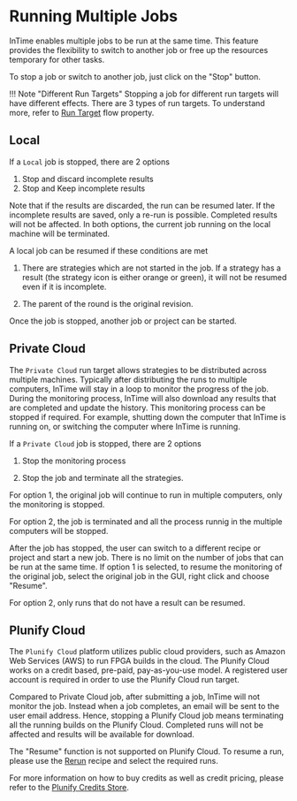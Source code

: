 Running Multiple Jobs
=====================

InTime enables multiple jobs to be run at the same time. This feature provides the flexibility to switch to another job or free up the resources temporary for other tasks. 

To stop a job or switch to another job, just click on the "Stop" button.  


!!! Note "Different Run Targets"
	Stopping a job for different run targets will have different effects. There are 3 types of run targets. To understand more, refer to [Run Target](flow_properties.md#general-properties) flow property.

## Local 

If a `Local` job is stopped, there are 2 options

1. Stop and discard incomplete results
2. Stop and Keep incomplete results

Note that if the results are discarded, the run can be resumed later. If the incomplete results are saved, only a re-run is possible. Completed results will not be affected. In both options, the current job running on the local machine will be terminated. 

A local job can be resumed if these conditions are met 

1. There are strategies which are not started in the job. If a strategy has a result (the strategy icon is either orange or green), it will not be resumed even if it is incomplete. 

2. The parent of the round is the original revision. 

Once the job is stopped, another job or project can be started.

## Private Cloud 

The `Private Cloud` run target allows strategies to be distributed across multiple machines. Typically after distributing the runs to multiple computers, InTime will stay in a loop to monitor the progress of the job. During the monitoring process, InTime will also download any results that are completed and update the history. This monitoring process can be stopped if required. For example, shutting down the computer that InTime is running on, or switching the computer where InTime is running.

If a `Private Cloud` job is stopped, there are 2 options

1. Stop the monitoring process 

2. Stop the job and terminate all the strategies. 

For option 1, the original job will continue to run in multiple computers, only the monitoring is stopped. 

For option 2,  the job is terminated and all the process runnig in the multiple computers will be stopped.

After the job has stopped, the user can switch to a different recipe or project and start a new job. There is no limit on the number of jobs that can be run at the same time. If option 1 is selected, to resume the monitoring of the original job, select the original job in the GUI, right click and choose "Resume". 

For option 2, only runs that do not have a result can be resumed.


## Plunify Cloud

The `Plunify Cloud` platform utilizes public cloud providers, such as Amazon Web Services (AWS) to run FPGA builds in the cloud.  The Plunify Cloud works on a credit based, pre-paid, pay-as-you-use model. A registered user account is required in order to use the Plunify Cloud run target.

Compared to Private Cloud job, after submitting a job, InTime will not monitor the job. Instead when a job completes, an email will be sent to the user email address. Hence, stopping a Plunify Cloud job means terminating all the running builds on the Plunify Cloud. Completed runs will not be affected and results will be available for download.

The "Resume" function is not supported on Plunify Cloud. To resume a run, please use the [Rerun](recipes.md#rerun-strategies) recipe and select the required runs.

For more information on how to buy credits as well as credit pricing, please refer to the [Plunify Credits Store](https://cloud.plunify.com).